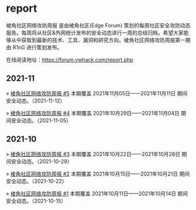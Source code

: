 # report

棱角社区网络攻防周报 是由棱角社区(Edge Forum) 策划的每周社区安全攻防动态报告。每周将从社区&外网统计发布的安全动态进行一周的总结归档，希望大家能够从中获取到最新的技术、工具、漏洞和研究方向。棱角社区网络攻防周报第一期由 R1nG 进行策划发布。

在线阅读地址：https://forum.ywhack.com/report.php

## 2021-11

» [棱角社区网络攻防周报 #5](https://forum.ywhack.com/report.php?5) 本期覆盖 2021年11月05日——2021年11月11日 期间安全动态。（2021-11-12）

» [棱角社区网络攻防周报 #4](https://forum.ywhack.com/report.php?4) 本期覆盖 2021年10月29日——2021年11月04日 期间安全动态。（2021-11-05）

## 2021-10

» [棱角社区网络攻防周报 #3](https://forum.ywhack.com/report.php?3) 本期覆盖 2021年10月22日——2021年10月28日 期间安全动态。（2021-10-29）

» [棱角社区网络攻防周报 #2](https://forum.ywhack.com/report.php?2) 本期覆盖 2021年10月15日——2021年10月21日 期间安全动态。（2021-10-22）

» [棱角社区网络攻防周报 #1](https://forum.ywhack.com/report.php?1) 本期覆盖 2021年10月11日——2021年10月14日 期间安全动态。（2021-10-15）
